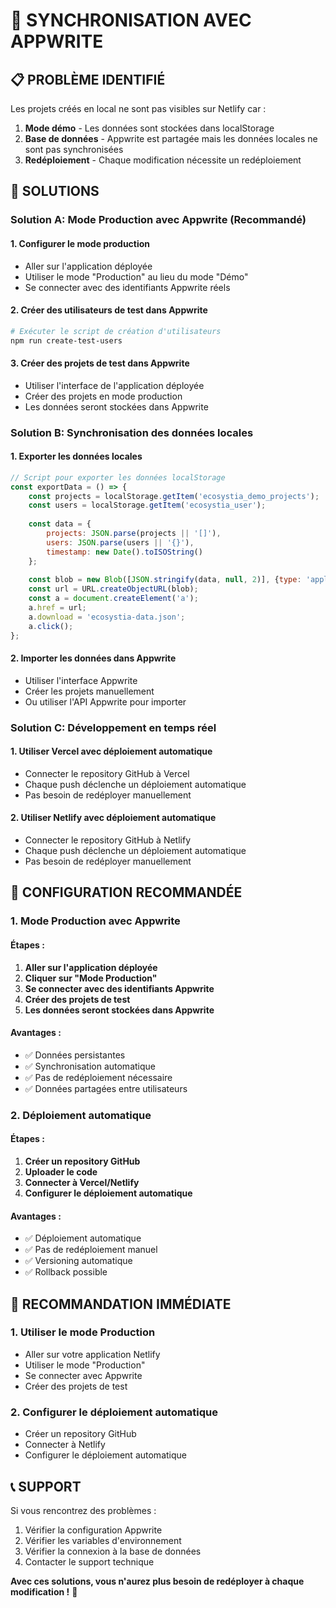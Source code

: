 # 🔄 SYNCHRONISATION AVEC APPWRITE

## 📋 **PROBLÈME IDENTIFIÉ**

Les projets créés en local ne sont pas visibles sur Netlify car :
1. **Mode démo** - Les données sont stockées dans localStorage
2. **Base de données** - Appwrite est partagée mais les données locales ne sont pas synchronisées
3. **Redéploiement** - Chaque modification nécessite un redéploiement

## 🎯 **SOLUTIONS**

### **Solution A: Mode Production avec Appwrite (Recommandé)**

#### **1. Configurer le mode production**
- Aller sur l'application déployée
- Utiliser le mode "Production" au lieu du mode "Démo"
- Se connecter avec des identifiants Appwrite réels

#### **2. Créer des utilisateurs de test dans Appwrite**
```bash
# Exécuter le script de création d'utilisateurs
npm run create-test-users
```

#### **3. Créer des projets de test dans Appwrite**
- Utiliser l'interface de l'application déployée
- Créer des projets en mode production
- Les données seront stockées dans Appwrite

### **Solution B: Synchronisation des données locales**

#### **1. Exporter les données locales**
```javascript
// Script pour exporter les données localStorage
const exportData = () => {
    const projects = localStorage.getItem('ecosystia_demo_projects');
    const users = localStorage.getItem('ecosystia_user');
    
    const data = {
        projects: JSON.parse(projects || '[]'),
        users: JSON.parse(users || '{}'),
        timestamp: new Date().toISOString()
    };
    
    const blob = new Blob([JSON.stringify(data, null, 2)], {type: 'application/json'});
    const url = URL.createObjectURL(blob);
    const a = document.createElement('a');
    a.href = url;
    a.download = 'ecosystia-data.json';
    a.click();
};
```

#### **2. Importer les données dans Appwrite**
- Utiliser l'interface Appwrite
- Créer les projets manuellement
- Ou utiliser l'API Appwrite pour importer

### **Solution C: Développement en temps réel**

#### **1. Utiliser Vercel avec déploiement automatique**
- Connecter le repository GitHub à Vercel
- Chaque push déclenche un déploiement automatique
- Pas besoin de redéployer manuellement

#### **2. Utiliser Netlify avec déploiement automatique**
- Connecter le repository GitHub à Netlify
- Chaque push déclenche un déploiement automatique
- Pas besoin de redéployer manuellement

## 🔧 **CONFIGURATION RECOMMANDÉE**

### **1. Mode Production avec Appwrite**

#### **Étapes :**
1. **Aller sur l'application déployée**
2. **Cliquer sur "Mode Production"**
3. **Se connecter avec des identifiants Appwrite**
4. **Créer des projets de test**
5. **Les données seront stockées dans Appwrite**

#### **Avantages :**
- ✅ Données persistantes
- ✅ Synchronisation automatique
- ✅ Pas de redéploiement nécessaire
- ✅ Données partagées entre utilisateurs

### **2. Déploiement automatique**

#### **Étapes :**
1. **Créer un repository GitHub**
2. **Uploader le code**
3. **Connecter à Vercel/Netlify**
4. **Configurer le déploiement automatique**

#### **Avantages :**
- ✅ Déploiement automatique
- ✅ Pas de redéploiement manuel
- ✅ Versioning automatique
- ✅ Rollback possible

## 🎯 **RECOMMANDATION IMMÉDIATE**

### **1. Utiliser le mode Production**
- Aller sur votre application Netlify
- Utiliser le mode "Production"
- Se connecter avec Appwrite
- Créer des projets de test

### **2. Configurer le déploiement automatique**
- Créer un repository GitHub
- Connecter à Netlify
- Configurer le déploiement automatique

## 📞 **SUPPORT**

Si vous rencontrez des problèmes :
1. Vérifier la configuration Appwrite
2. Vérifier les variables d'environnement
3. Vérifier la connexion à la base de données
4. Contacter le support technique

**Avec ces solutions, vous n'aurez plus besoin de redéployer à chaque modification !** 🎉
